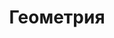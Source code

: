 ﻿---
title: Геометрия
type: docs
weight: 30
url: /ru/net/geometry/
description: Статьи о геометрии 3D в Aspose.3D 0761234881.
---
